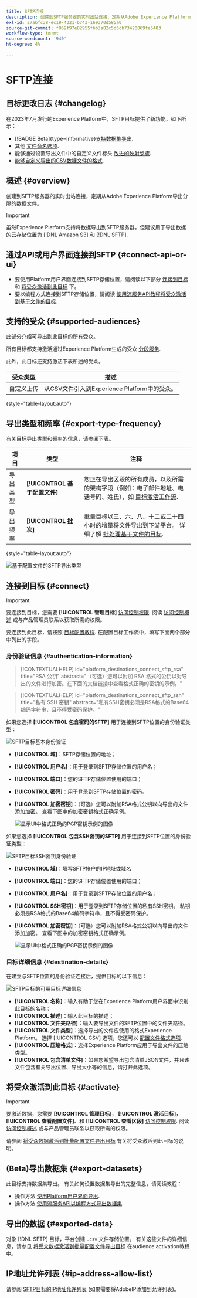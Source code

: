 ```yaml
---
title: SFTP连接
description: 创建到SFTP服务器的实时出站连接，定期从Adobe Experience Platform导出分隔的数据文件。
exl-id: 27abfc38-ec19-4321-b743-169370d585a0
source-git-commit: f069f97e82955fbb3a02c5d6cb73420069fa5403
workflow-type: tm+mt
source-wordcount: '940'
ht-degree: 4%

---
```


# SFTP连接

## 目标更改日志 {#changelog}

在2023年7月发行的Experience Platform中，SFTP目标提供了新功能，如下所示：

* [!BADGE Beta]{type=Informative}[支持数据集导出](/help/destinations/ui/export-datasets.md).
* 其他 [文件命名选项](/help/destinations/ui/activate-batch-profile-destinations.md#scheduling).
* 能够通过设置导出文件中的自定义文件标头 [改进的映射步骤](/help/destinations/ui/activate-batch-profile-destinations.md#mapping).
* [能够自定义导出的CSV数据文件的格式](/help/destinations/ui/batch-destinations-file-formatting-options.md).

## 概述 {#overview}

创建到SFTP服务器的实时出站连接，定期从Adobe Experience Platform导出分隔的数据文件。

>[!IMPORTANT]
>
> 虽然Experience Platform支持将数据导出到SFTP服务器，但建议用于导出数据的云存储位置为 [!DNL Amazon S3] 和 [!DNL SFTP].

## 通过API或用户界面连接到SFTP {#connect-api-or-ui}

* 要使用Platform用户界面连接到SFTP存储位置，请阅读以下部分 [连接到目标](#connect) 和 [将受众激活到此目标](#activate) 下。
* 要以编程方式连接到SFTP存储位置，请阅读 [使用流服务API教程将受众激活到基于文件的目标](../../api/activate-segments-file-based-destinations.md).

## 支持的受众 {#supported-audiences}

此部分介绍可导出到此目标的所有受众。

所有目标都支持激活通过Experience Platform生成的受众 [分段服务](../../../segmentation/home.md).

此外，此目标还支持激活下表所述的受众。

| 受众类型 | 描述 |
---------|----------|
| 自定义上传 | 从CSV文件引入到Experience Platform中的受众。 |

{style="table-layout:auto"}

## 导出类型和频率 {#export-type-frequency}

有关目标导出类型和频率的信息，请参阅下表。

| 项目 | 类型 | 注释 |
---------|----------|---------|
| 导出类型 | **[!UICONTROL 基于配置文件]** | 您正在导出区段的所有成员，以及所需的架构字段（例如：电子邮件地址、电话号码、姓氏），如 [目标激活工作流](../../ui/activate-batch-profile-destinations.md#select-attributes). |
| 导出频率 | **[!UICONTROL 批次]** | 批量目标以三、六、八、十二或二十四小时的增量将文件导出到下游平台。 详细了解 [批处理基于文件的目标](/help/destinations/destination-types.md#file-based). |

{style="table-layout:auto"}

![基于配置文件的SFTP导出类型](../../assets/catalog/cloud-storage/sftp/catalog.png)

## 连接到目标 {#connect}

>[!IMPORTANT]
> 
>要连接到目标，您需要 **[!UICONTROL 管理目标]** [访问控制权限](/help/access-control/home.md#permissions). 阅读 [访问控制概述](/help/access-control/ui/overview.md) 或与产品管理员联系以获取所需的权限。

要连接到此目标，请按照 [目标配置教程](../../ui/connect-destination.md). 在配置目标工作流中，填写下面两个部分中列出的字段。

### 身份验证信息 {#authentication-information}

>[!CONTEXTUALHELP]
>id="platform_destinations_connect_sftp_rsa"
>title="RSA 公钥"
>abstract="（可选）您可以附加 RSA 格式的公钥以对导出的文件进行加密。在下面的文档链接中查看格式正确的密钥的示例。"

>[!CONTEXTUALHELP]
>id="platform_destinations_connect_sftp_ssh"
>title="私有 SSH 密钥"
>abstract="私有SSH密钥必须是RSA格式的Base64编码字符串，且不得受密码保护。"

如果您选择 **[!UICONTROL 包含密码的SFTP]** 用于连接到SFTP位置的身份验证类型：

![SFTP目标基本身份验证](../../assets/catalog/cloud-storage/sftp/stfp-basic-authentication.png)

* **[!UICONTROL 域]**：SFTP存储位置的地址；
* **[!UICONTROL 用户名]**：用于登录到SFTP存储位置的用户名；
* **[!UICONTROL 端口]**：您的SFTP存储位置使用的端口；
* **[!UICONTROL 密码]**：用于登录到SFTP存储位置的密码。
* **[!UICONTROL 加密密钥]**：（可选）您可以附加RSA格式公钥以向导出的文件添加加密。 查看下图中的加密密钥格式正确示例。

  ![显示UI中格式正确的PGP密钥示例的图像](../../assets/catalog/cloud-storage/sftp/pgp-key.png)


如果您选择 **[!UICONTROL 包含SSH密钥的SFTP]** 用于连接到SFTP位置的身份验证类型：

![SFTP目标SSH密钥身份验证](../../assets/catalog/cloud-storage/sftp/sftp-ssh-key-authentication.png)

* **[!UICONTROL 域]**：填写SFTP帐户的IP地址或域名
* **[!UICONTROL 端口]**：您的SFTP存储位置使用的端口；
* **[!UICONTROL 用户名]**：用于登录到SFTP存储位置的用户名；
* **[!UICONTROL SSH密钥]**：用于登录到SFTP存储位置的私有SSH密钥。 私钥必须是RSA格式的Base64编码字符串，且不得受密码保护。
* **[!UICONTROL 加密密钥]**：（可选）您可以附加RSA格式公钥以向导出的文件添加加密。 查看下图中的加密密钥格式正确示例。

  ![显示UI中格式正确的PGP密钥示例的图像](../../assets/catalog/cloud-storage/sftp/pgp-key.png)

### 目标详细信息 {#destination-details}

在建立与SFTP位置的身份验证连接后，提供目标的以下信息：

![SFTP目标的可用目标详细信息](../../assets/catalog/cloud-storage/sftp/sftp-destination-details.png)

* **[!UICONTROL 名称]**：输入有助于您在Experience Platform用户界面中识别此目标的名称；
* **[!UICONTROL 描述]**：输入此目标的描述；
* **[!UICONTROL 文件夹路径]**：输入要导出文件的SFTP位置中的文件夹路径。
* **[!UICONTROL 文件类型]**：选择导出的文件应使用的格式Experience Platform。 选择 [!UICONTROL CSV] 选项，您还可以 [配置文件格式选项](../../ui/batch-destinations-file-formatting-options.md).
* **[!UICONTROL 压缩格式]**：选择Experience Platform应用于导出文件的压缩类型。
* **[!UICONTROL 包含清单文件]**：如果您希望导出包含清单JSON文件，并且该文件包含有关导出位置、导出大小等的信息，请打开此选项。

## 将受众激活到此目标 {#activate}

>[!IMPORTANT]
> 
>要激活数据，您需要 **[!UICONTROL 管理目标]**， **[!UICONTROL 激活目标]**， **[!UICONTROL 查看配置文件]**、和 **[!UICONTROL 查看区段]** [访问控制权限](/help/access-control/home.md#permissions). 阅读 [访问控制概述](/help/access-control/ui/overview.md) 或与产品管理员联系以获取所需的权限。

请参阅 [将受众数据激活到批量配置文件导出目标](../../ui/activate-batch-profile-destinations.md) 有关将受众激活到此目标的说明。

## (Beta)导出数据集 {#export-datasets}

此目标支持数据集导出。 有关如何设置数据集导出的完整信息，请阅读教程：

* 操作方法 [使用Platform用户界面导出](/help/destinations/ui/export-datasets.md).
* 操作方法 [使用流服务API以编程方式导出数据集](/help/destinations/api/export-datasets.md).

## 导出的数据 {#exported-data}

对象 [!DNL SFTP] 目标，平台创建 `.csv` 文件存储位置。 有关这些文件的详细信息，请参见 [将受众数据激活到批量配置文件导出目标](../../ui/activate-batch-profile-destinations.md) 在audience activation教程中。

## IP地址允许列表 {#ip-address-allow-list}

请参阅 [SFTP目标的IP地址允许列表](ip-address-allow-list.md) (如果需要将AdobeIP添加到允许列表)。
